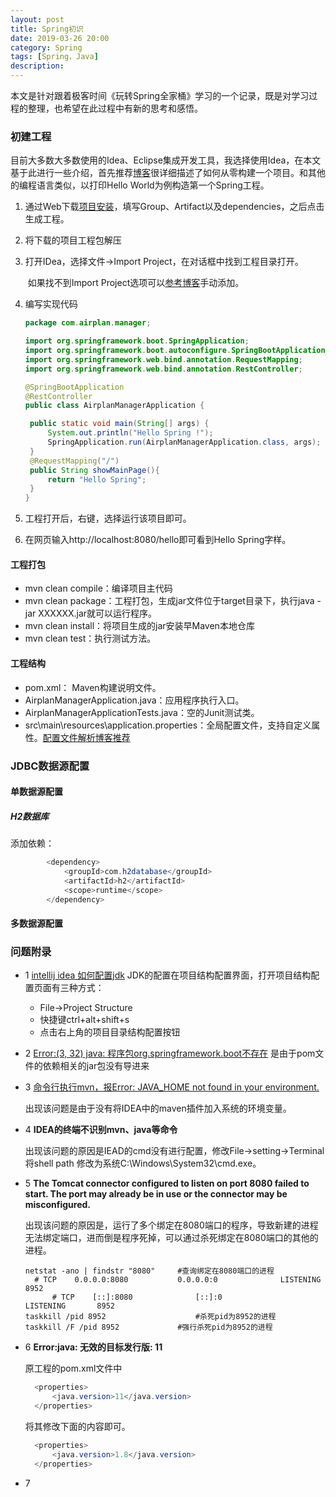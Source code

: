 ```yaml
---
layout: post
title: Spring初识
date: 2019-03-26 20:00
category: Spring
tags: [Spring，Java]
description: 
---
```


​	本文是针对跟着极客时间《玩转Spring全家桶》学习的一个记录，既是对学习过程的整理，也希望在此过程中有新的思考和感悟。

### 初建工程

​	目前大多数大多数使用的Idea、Eclipse集成开发工具，我选择使用Idea，在本文基于此进行一些介绍，首先推荐[博客](http://tengj.top/2017/02/26/springboot1/)很详细描述了如何从零构建一个项目。和其他的编程语言类似，以打印Hello World为例构造第一个Spring工程。

1. 通过Web下载[项目安装](http://start.spring.io)，填写Group、Artifact以及dependencies，之后点击生成工程。

2. 将下载的项目工程包解压

3. 打开IDea，选择文件->Import Project，在对话框中找到工程目录打开。

   ​	如果找不到Import Project选项可以[参考博客](https://blog.csdn.net/zengxiaosen/article/details/52807540)手动添加。

4. 编写实现代码

   ```Java
   package com.airplan.manager;
   
   import org.springframework.boot.SpringApplication;
   import org.springframework.boot.autoconfigure.SpringBootApplication;
   import org.springframework.web.bind.annotation.RequestMapping;
   import org.springframework.web.bind.annotation.RestController;
   
   @SpringBootApplication
   @RestController
   public class AirplanManagerApplication {
   
   	public static void main(String[] args) {
   		System.out.println("Hello Spring !");
   		SpringApplication.run(AirplanManagerApplication.class, args);
   	}
   	@RequestMapping("/")
   	public String showMainPage(){
   		return "Hello Spring";
   	}
   }
   ```

5. 工程打开后，右键，选择运行该项目即可。

6. 在网页输入http://localhost:8080/hello即可看到Hello Spring字样。

#### 工程打包

- mvn clean compile：编译项目主代码
- mvn clean package：工程打包，生成jar文件位于target目录下，执行java -jar XXXXXX.jar就可以运行程序。
- mvn clean install：将项目生成的jar安装早Maven本地仓库
- mvn clean test：执行测试方法。

#### 工程结构

- pom.xml： Maven构建说明文件。
- AirplanManagerApplication.java：应用程序执行入口。
- AirplanManagerApplicationTests.java：空的Junit测试类。
- src\main\resources\application.properties：全局配置文件，支持自定义属性。[配置文件解析博客推荐](<http://tengj.top/2017/02/28/springboot2/>)

### JDBC数据源配置

#### 单数据源配置

##### H2数据库

添加依赖：

```Java
		<dependency>
			<groupId>com.h2database</groupId>
			<artifactId>h2</artifactId>
			<scope>runtime</scope>
		</dependency>
```



#### 多数据源配置



### 问题附录

- 1 [intellij idea 如何配置jdk](https://jingyan.baidu.com/article/7082dc1c3ffd41e40a89bddf.html)
  JDK的配置在项目结构配置界面，打开项目结构配置页面有三种方式：
  - File->Project Structure
  - 快捷键ctrl+alt+shift+s
  - 点击右上角的项目目录结构配置按钮

- 2 [Error:(3, 32) java: 程序包org.springframework.boot不存在](https://www.cnblogs.com/mfmdaoyou/p/6817203.html)
  是由于pom文件的依赖相关的jar包没有导进来

- 3 [命令行执行mvn，报Error: JAVA_HOME not found in your environment.](https://blog.csdn.net/anjing0917/article/details/71056114)

  出现该问题是由于没有将IDEA中的maven插件加入系统的环境变量。

- 4  **IDEA的终端不识别mvn、java等命令**

  出现该问题的原因是IEAD的cmd没有进行配置，修改File->setting->Terminal 将shell path 修改为系统C:\Windows\System32\cmd.exe。

- 5  **The Tomcat connector configured to listen on port 8080 failed to start. The port may already be in use or the connector may be misconfigured.**

  ​	出现该问题的原因是，运行了多个绑定在8080端口的程序，导致新建的进程无法绑定端口，进而倒是程序死掉，可以通过杀死绑定在8080端口的其他的进程。

  ```shell
  netstat -ano | findstr "8080"		#查询绑定在8080端口的进程
  	# TCP    0.0.0.0:8080           0.0.0.0:0              LISTENING       8952
    	# TCP    [::]:8080              [::]:0                 LISTENING       8952
  taskkill /pid 8952					#杀死pid为8952的进程
  taskkill /F /pid 8952				#强行杀死pid为8952的进程
  ```

- 6  **Error:java: 无效的目标发行版: 11**

  原工程的pom.xml文件中

  ```java
  	<properties>
  		<java.version>11</java.version>
  	</properties>
  ```

  将其修改下面的内容即可。

  ```java
  	<properties>
  		<java.version>1.8</java.version>
  	</properties>
  ```

- 7